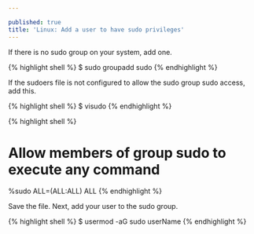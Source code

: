 ```yaml
---

published: true
title: 'Linux: Add a user to have sudo privileges'
---
```

If there is no sudo group on your system, add one.

{% highlight shell %}
$ sudo groupadd sudo
{% endhighlight %}

If the sudoers file is not configured to allow the sudo group sudo access, add this.

{% highlight shell %}
$ visudo
{% endhighlight %}

{% highlight shell %}
# Allow members of group sudo to execute any command
%sudo   ALL=(ALL:ALL) ALL
{% endhighlight %}

Save the file. Next, add your  user to the sudo group.

{% highlight shell %}
$ usermod -aG sudo userName
{% endhighlight %}
